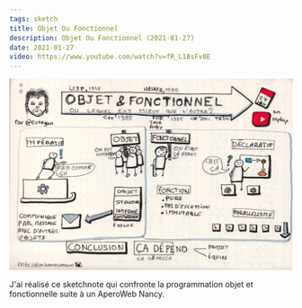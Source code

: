 ```yaml
---
tags: sketch
title: Objet Ou Fonctionnel
description: Objet Ou Fonctionnel (2021-01-27)
date: 2021-01-27
video: https://www.youtube.com/watch?v=fR_L1BsFv8E
---
```


![](36_Objet-Ou-Fonctionnel_2021-01-27.jpg) 

<p>
    J'ai réalisé ce sketchnote qui confronte la programmation objet et fonctionnelle
    suite à un AperoWeb Nancy.
</p>